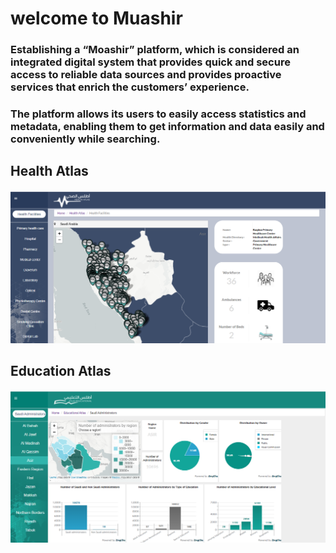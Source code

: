 # welcome to Muashir
### Establishing a “Moashir” platform, which is considered an integrated digital system that provides quick and secure access to reliable data sources and provides proactive services that enrich the customers’ experience.
### The platform allows its users to easily access statistics and metadata, enabling them to get information and data easily and conveniently while searching.
## Health Atlas
#### <img src="https://raw.githubusercontent.com/beamcon/Muashir/main/Untitled%2018.bmp" alert = "first image">
## Education Atlas
#### <img src="https://raw.githubusercontent.com/beamcon/Muashir/main/Untitled%2012.bmp" alert = "first image">

